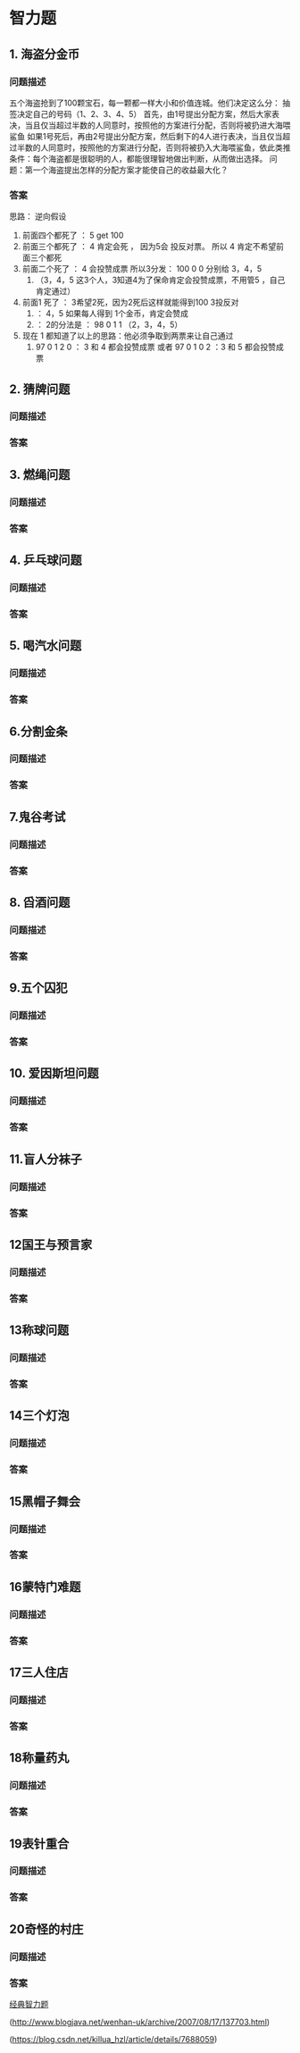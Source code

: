 # 智力题

## 1. 海盗分金币

### 问题描述

五个海盗抢到了100颗宝石，每一颗都一样大小和价值连城。他们决定这么分： 
抽签决定自己的号码（1、2、3、4、5） 
首先，由1号提出分配方案，然后大家表决，当且仅当超过半数的人同意时，按照他的方案进行分配，否则将被扔进大海喂鲨鱼 
如果1号死后，再由2号提出分配方案，然后剩下的4人进行表决，当且仅当超过半数的人同意时，按照他的方案进行分配，否则将被扔入大海喂鲨鱼，依此类推 
条件：每个海盗都是很聪明的人，都能很理智地做出判断，从而做出选择。 
问题：第一个海盗提出怎样的分配方案才能使自己的收益最大化？

### 答案

思路： 逆向假设

1. 前面四个都死了 ： 5  get 100
2.  前面三个都死了 ： 4 肯定会死 ， 因为5会 投反对票。  所以 4 肯定不希望前面三个都死
3. 前面二个死了   ： 4 会投赞成票  所以3分发：  100  0  0 分别给  3，4，5  
   1. （3，4，5 这3个人，3知道4为了保命肯定会投赞成票，不用管5 ，自己肯定通过）
4. 前面1 死了      ： 3希望2死，因为2死后这样就能得到100  3投反对
   1. ：  4，5 如果每人得到  1个金币，肯定会赞成 
   2. ： 2的分法是 ：  98  0  1  1   （2，3，4，5）
5. 现在 1 都知道了以上的思路：他必须争取到两票来让自己通过
   1. 97  0 1 2 0   ： 3  和 4 都会投赞成票  或者  97 0 1 0 2    ：3 和 5 都会投赞成票   



## 2. 猜牌问题

### 问题描述

### 答案

## 3. 燃绳问题

### 问题描述

### 答案

## 4. 乒乓球问题

### 问题描述

### 答案

## 5. 喝汽水问题

### 问题描述

### 答案

## 6.分割金条

### 问题描述

### 答案

## 7.鬼谷考试

### 问题描述

### 答案

## 8. 舀酒问题

### 问题描述

### 答案

## 9.五个囚犯

### 问题描述

### 答案

## 10. 爱因斯坦问题

### 问题描述

### 答案

## 11.盲人分袜子

### 问题描述

### 答案

## 12国王与预言家

### 问题描述

### 答案

## 13称球问题

### 问题描述

### 答案

## 14三个灯泡

### 问题描述

### 答案

## 15黑帽子舞会

### 问题描述

### 答案

## 16蒙特门难题

### 问题描述

### 答案

## 17三人住店

### 问题描述

### 答案

## 18称量药丸

### 问题描述

### 答案

## 19表针重合

### 问题描述

### 答案

## 20奇怪的村庄

### 问题描述

### 答案

[经典智力题](https://www.cnblogs.com/-beyond/p/9615575.html)

(http://www.blogjava.net/wenhan-uk/archive/2007/08/17/137703.html)

[](https://wenku.baidu.com/view/8d494de8a58da0116c17499c.html)

[](https://wenku.baidu.com/view/b48c153467ec102de2bd89d4.html)

(https://blog.csdn.net/killua_hzl/article/details/7688059)



